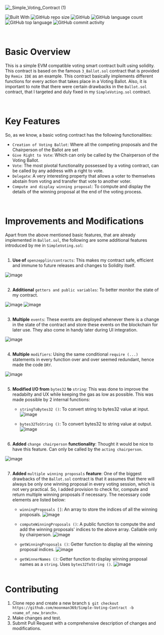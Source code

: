 ![_Simple_Voting_Contract (1)](https://user-images.githubusercontent.com/100613640/166903388-d273b1e4-7874-4312-87a7-062d20a27e82.png)


![Built With](https://img.shields.io/badge/built%20with-SOLIDITY-blueviolet)
![GitHub repo size](https://img.shields.io/github/repo-size/moonman369/Simple-Voting-contract)
![GitHub](https://img.shields.io/github/license/moonman369/Simple-Voting-Contract)
![GitHub language count](https://img.shields.io/github/languages/count/moonman369/Simple-Voting-Contract)
![GitHub top language](https://img.shields.io/github/languages/top/moonman369/Simple-Voting-Contract)
![GitHub commit activity](https://img.shields.io/github/commit-activity/m/moonman369/Simple-Voting-Contract)

<br>

# Basic Overview

This is a simple EVM compatible voting smart contract built using solidity. This contract is based on the famous `3_Ballot.sol` contract that is provided by  `Remix IDE` as an example.
This contract basically implements different functions for every action that takes place in a Voting Ballot. Also, it is important to note that there were certain drawbacks in the `Ballot.sol` contract, that I targeted and duly fixed in my `SimpleVoting.sol` contract.

<br>

# Key Features

So, as we know, a basic voting contract has the following functionalities:
* `Creation of Voting Ballot`: Where all the competing proposals and the Chairperson of the Ballot are set
* `Give Right to Vote`: Which can only be called by the Chairperson of the Voting Ballot.
* `Vote`: The most pivotal functionality possessed by a voting contract, can be called by any address with a right to vote.
* `Delegate`: A very interesting property that allows a voter to themselves abstain from voting and transfer that vote to another voter.
* `Compute and display winning proposal`: To compute and display the details of the winning proposal at the end of the voting process.


<br>

# Improvements and Modifications

Apart from the above mentioned basic features, that are already implemented in `Ballot.sol`, the following are some additional features introduced by me in `SimpleVoting.sol`: <br><br>
1. **Use of** `openzepplin/contracts`: This makes my contract safe, efficient and immune to future releases and changes to Solidity itself.

![image](https://user-images.githubusercontent.com/100613640/166983183-42c9a9d7-3546-4da8-b339-922384e3b9e9.png)<br><br>

2. **Additional** `getters and public variables`: To better monitor the state of my contract.

![image](https://user-images.githubusercontent.com/100613640/166983407-c6316725-963e-4677-99d4-e2f58cbf3632.png)
![image](https://user-images.githubusercontent.com/100613640/166983541-3bf810cb-5256-46c9-b365-dbfe5d9f0418.png)<br><br>

3. **Multiple** `events`: These events are deployed whenever there is a change in the state of the contract and store these events on the blockchain for later use. They also come in handy later during UI integration.   

![image](https://user-images.githubusercontent.com/100613640/166983953-6392597f-4747-48b7-8bc6-9a77347a6c80.png)<br><br>

4. **Multiple** `modifiers`: Using the same conditional `require (...)` statements in every function over and over seemed redundant, hence made the code `DRY`.

![image](https://user-images.githubusercontent.com/100613640/166987989-1d6acdc1-fa92-42ef-9325-a378c9077503.png)
<br><br>

5. **Modified I/O from** `bytes32` **to** `string`: This was done to improve the readabilty and UX while keeping the gas as low as possible. This was made possible by      2 internal functions:
    * `stringToBytes32 ()`: To convert string to bytes32 value at input.
    ![image](https://user-images.githubusercontent.com/100613640/166984784-b6ae5b2e-745a-4b69-b1d4-037cf9e4accd.png)<br>

    * `bytes32ToString ()`: To convert bytes32 to string value at output.
    ![image](https://user-images.githubusercontent.com/100613640/166984903-9c1d9d2c-a330-46c6-a0c3-19e56c835985.png)<br><br>

6. **Added** `change chairperson` **functionality**: Thought it would be nice to have this feature. Can only be called by the `acting chairperson`.

![image](https://user-images.githubusercontent.com/100613640/166985808-6fad9473-32ef-4a5d-8500-96cdad15885c.png)<br><br>

7. **Added** `multiple winning proposals` **feature**: One of the biggest drawbacks of the `Ballot.sol` contract is that it assumes that there will always be only one winning proposal in every voting session, which is not very practical. So, I added provision to check for, compute and return multiple winning proposals if necessary. The necessary code elements are listed below:
    * `winningProposals []`: An array to store the indices of all the winning proposals.
    ![image](https://user-images.githubusercontent.com/100613640/166986142-b2848b1a-790e-4f56-aff1-0de20ec183e1.png)<br>

    * `computeWinningProposals ()`: A public function to compute the and add the winning proposals' indices to the above array. Callable only by chairperson.
    ![image](https://user-images.githubusercontent.com/100613640/166986536-63656cbf-48cd-4740-8e5e-976cb44ae1c1.png)<br>

    * `getWinningProposals ()`: Getter function to display all the winning proposal indices.
    ![image](https://user-images.githubusercontent.com/100613640/166986903-8033bfc9-d449-41f8-bb91-609c4d801945.png)<br>

    * `getWinnerNames ()`: Getter function to display winning proposal names as a `string`. Uses `bytes32ToString ()`.
    ![image](https://user-images.githubusercontent.com/100613640/166987619-7861573a-9857-4da2-8feb-b067ee24be77.png)<br><br>


# Contributing
1. Clone repo and create a new branch `$ git checkout https://github.com/moonman369/Simple-Voting-Contract -b <name_of_new_branch>`.
2. Make changes and test.
3. Submit Pull Request with a comprehensive description of changes and modifications.
